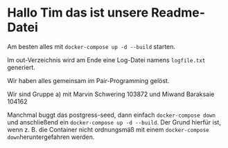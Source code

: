 # Hallo Tim das ist unsere Readme-Datei

Am besten alles mit `docker-compose up -d --build` starten.

Im out-Verzeichnis wird am Ende eine Log-Datei namens `logfile.txt` generiert.

Wir haben alles gemeinsam im Pair-Programming gelöst.

Wir sind Gruppe a) mit Marvin Schwering 103872 und Miwand Baraksaie 104162

Manchmal buggt das postgress-seed, dann einfach `docker-compose down` und anschließend ein `docker-compose up -d --build`. Der Grund hierfür ist, wenn z. B. die Container nicht ordnungsmäß mit einem `docker-compose down`heruntergefahren werden. 